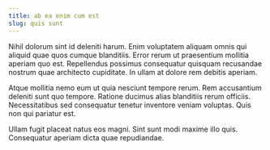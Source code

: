 ```yaml
---
title: ab ea enim cum est
slug: quis sunt
---
```


Nihil dolorum sint id deleniti harum. Enim voluptatem aliquam omnis qui aliquid quae quos cumque blanditiis. Error rerum ut praesentium mollitia aperiam quo est. Repellendus possimus consequatur quisquam recusandae nostrum quae architecto cupiditate. In ullam at dolore rem debitis aperiam.

Atque mollitia nemo eum ut quia nesciunt tempore rerum. Rem accusantium deleniti sunt quo tempore. Ratione ducimus alias blanditiis rerum officiis. Necessitatibus sed consequatur tenetur inventore veniam voluptas. Quis non qui pariatur est.

Ullam fugit placeat natus eos magni. Sint sunt modi maxime illo quis. Consequatur aperiam dicta quae repudiandae.
